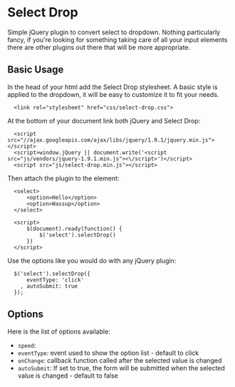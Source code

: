 # Select Drop

  Simple jQuery plugin to convert select to dropdown. Nothing particularly fancy, if you're looking for something taking care of all your input elements there are other plugins out there that will be more appropriate.

## Basic Usage

  In the head of your html add the Select Drop stylesheet. A basic style is applied to the dropdown, it will be easy to customize it to fit your needs.

  ```
    <link rel="stylesheet" href="css/select-drop.css">
  ```

  At the bottom of your document link both jQuery and Select Drop:

  ```
    <script src="//ajax.googleapis.com/ajax/libs/jquery/1.9.1/jquery.min.js"></script>
    <script>window.jQuery || document.write('<script src="js/vendors/jquery-1.9.1.min.js"><\/script>')</script>
    <script src="js/select-drop.min.js"></script>
  ```

  Then attach the plugin to the element:

  ```
    <select>
        <option>Hello</option>
        <option>Wassup</option>
    </select>

    <script>
        $(document).ready(function() {
            $('select').selectDrop()
        })
    </script>
  ```

  Use the options like you would do with any jQuery plugin:

  ```
    $('select').selectDrop({
        eventType: 'click'
      , autoSubmit: true
    });
  ```

## Options

  Here is the list of options available:

  * `speed`:
  * `eventType`: event used to show the option list - default to click
  * `onChange`: callback function called after the selected value is changed
  * `autoSubmit`: If set to true, the form will be submitted when the selected value is changed - default to false
